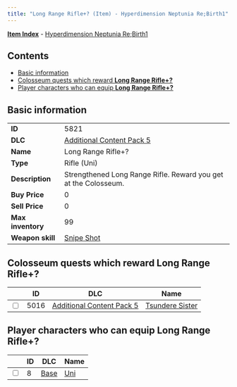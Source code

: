 ```yaml
---
title: "Long Range Rifle+? (Item) - Hyperdimension Neptunia Re;Birth1"
---
```


[**Item Index**](/neptunia/rb1/item/index.html) - [Hyperdimension Neptunia Re;Birth1](/neptunia/rb1)

## Contents

- [Basic information](#basic-information)
- [Colosseum quests which reward **Long Range Rifle+?**](#colosseum-quests-which-reward-long-range-rifle)
- [Player characters who can equip **Long Range Rifle+?**](#player-characters-who-can-equip-long-range-rifle)

## Basic information

|   |   |
| -- | -- |
| **ID** | 5821 |
| **DLC** | [Additional Content Pack 5](/neptunia/rb1/dlc/14-pack5.html) |
| **Name** | Long Range Rifle+? |
| **Type** | Rifle (Uni) |
| **Description** | Strengthened Long Range Rifle. Reward you get at the Colosseum. |
| **Buy Price** | 0 |
| **Sell Price** | 0 |
| **Max inventory** | 99 |
| **Weapon skill** | [Snipe Shot](/neptunia/rb1/skill/1-1402-snipe-shot.html) |

## Colosseum quests which reward **Long Range Rifle+?**

|    | ID | DLC | Name |
| -- | -- | --- | ---- |
| <input type="checkbox" id="rb1-colosseum-14-5016" class="trackbox" /> | 5016 | [Additional Content Pack 5](/neptunia/rb1/dlc/14-pack5.html) | [Tsundere Sister](/neptunia/rb1/colosseum/14-5016-tsundere-sister.html) |

## Player characters who can equip **Long Range Rifle+?**

|    | ID | DLC | Name |
| -- | -- | --- | ---- |
| <input type="checkbox" id="rb1-player-1-8" class="trackbox" /> | 8 | [Base](/neptunia/rb1/dlc/1-base.html) | [Uni](/neptunia/rb1/player/1-8-uni.html) |